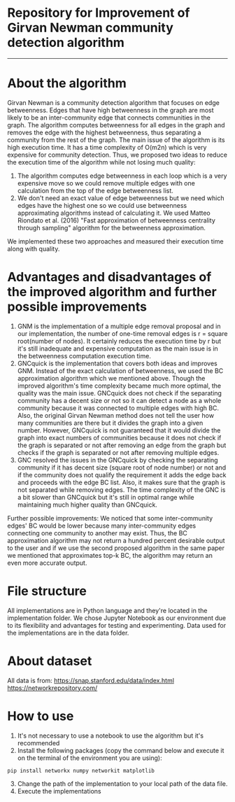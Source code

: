 Repository for Improvement of Girvan Newman community detection algorithm<a name="TOP"></a>
===================

- - - - 

# About the algorithm #


Girvan Newman is a community detection algorithm that focuses on edge betweenness. Edges that have high betweenness in the graph are most likely to be an inter-community edge that connects communities in the graph. The algorithm computes betweenness for all edges in the graph and removes the edge with the highest betweenness, thus separating a community from the rest of the graph. The main issue of the algorithm is its high execution time. It has a time complexity of O(m2n) which is very expensive for community detection. Thus, we proposed two ideas to reduce the execution time of the algorithm while not losing much quality:
  1. The algorithm computes edge betweenness in each loop which is a very expensive move so we could remove multiple edges with one calculation from the top of the edge betweenness list.
  2. We don't need an exact value of edge betweenness but we need which edges have the highest one so we could use betweenness approximating algorithms instead of calculating it. We used Matteo Riondato et al. (2016) "Fast approximation of betweenness centrality through sampling" algorithm for the betweenness approximation.

We implemented these two approaches and measured their execution time along with quality.

# Advantages and disadvantages of the improved algorithm and further possible improvements #

1. GNM is the implementation of a multiple edge removal proposal and in our implementation, the number of one-time removal edges is r = square root(number of nodes). It certainly reduces the execution time by r but it's still inadequate and expensive computation as the main issue is in the betweenness computation execution time.
2. GNCquick is the implementation that covers both ideas and improves GNM. Instead of the exact calculation of betweenness, we used the BC approximation algorithm which we mentioned above. Though the improved algorithm's time complexity became much more optimal, the quality was the main issue. GNCquick does not check if the separating community has a decent size or not so it can detect a node as a whole community because it was connected to multiple edges with high BC. Also, the original Girvan Newman method does not tell the user how many communities are there but it divides the graph into a given number. However, GNCquick is not guaranteed that it would divide the graph into exact numbers of communities because it does not check if the graph is separated or not after removing an edge from the graph but checks if the graph is separated or not after removing multiple edges.
3. GNC resolved the issues in the GNCquick by checking the separating community if it has decent size (square root of node number) or not and if the community does not qualify the requirement it adds the edge back and proceeds with the edge BC list. Also, it makes sure that the graph is not separated while removing edges. The time complexity of the GNC is a bit slower than GNCquick but it's still in optimal range while maintaining much higher quality than GNCquick.

Further possible improvements:
We noticed that some inter-community edges' BC would be lower because many inter-community edges connecting one community to another may exist. Thus, the BC approximation algorithm may not return a hundred percent desirable output to the user and if we use the second proposed algorithm in the same paper we mentioned that approximates top-k BC, the algorithm may return an even more accurate output.

# File structure #

All implementations are in Python language and they're located in the implementation folder. We chose Jupyter Notebook as our environment due to its flexibility and advantages for testing and experimenting. Data used for the implementations are in the data folder.

# About dataset #
All data is from:
 https://snap.stanford.edu/data/index.html
 https://networkrepository.com/

# How to use #
1. It's not necessary to use a notebook to use the algorithm but it's recommended
2. Install the following packages (copy the command below and execute it on the terminal of the environment you are using):
  ```
  pip install networkx numpy networkit matplotlib
  ```
3. Change the path of the implementation to your local path of the data file.
4. Execute the implementations








